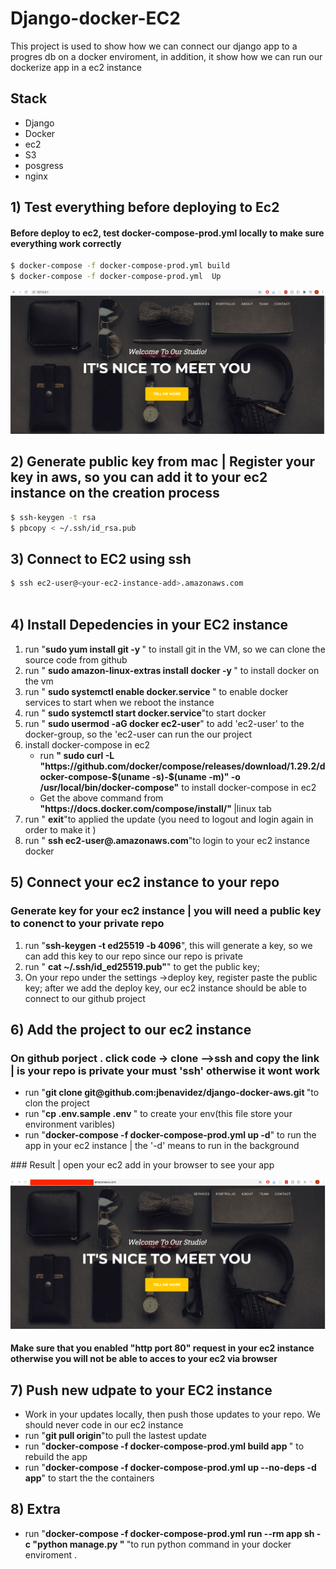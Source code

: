 # Django-docker-EC2
This project is used to show how we can connect our django app to a progres db on a docker enviroment, in addition, it show how we can run our dockerize app in a ec2 instance 



## Stack
<ul>
<li>Django</li>
<li>Docker </li>
<li>ec2 </li>
<li>S3 </li>
<li>posgress </li>
<li>nginx </li>
</ul>


 
## 1) Test everything before deploying to Ec2
#### Before deploy to ec2,  test docker-compose-prod.yml locally  to make sure everything work correctly 
```bash
$ docker-compose -f docker-compose-prod.yml build
$ docker-compose -f docker-compose-prod.yml  Up
```
![Alt text](/images/p1.png "test locally" )

## 2) Generate public key from mac | Register your key in aws, so you can add it   to your  ec2 instance on the creation process
```bash
$ ssh-keygen -t rsa
$ pbcopy < ~/.ssh/id_rsa.pub
```

## 3) Connect to EC2 using ssh
```bash
$ ssh ec2-user@<your-ec2-instance-add>.amazonaws.com
 
``` 

## 4) Install Depedencies in your EC2 instance 
<ol>
<li>run  "<b>sudo yum install git -y </b>" to install git in the VM, so we can clone the source code from github  </li>
<li>run " <b>sudo amazon-linux-extras install  docker -y </b>" to  install docker on the vm </li>
<li>run " <b>sudo systemctl enable docker.service </b>"  to enable docker services to start when we reboot the instance </li>
<li>run " <b>sudo systemctl start  docker.service</b>"to start docker </li>
<li>run " <b>sudo usermod -aG docker ec2-user</b>" to add 'ec2-user' to the docker-group, so the 'ec2-user can run the our project      </li>
<li>install docker-compose in ec2  
<ul>
<li> run <b>" sudo curl -L "https://github.com/docker/compose/releases/download/1.29.2/docker-compose-$(uname -s)-$(uname -m)" -o /usr/local/bin/docker-compose"</b> to install docker-compose in ec2</li>
<li> Get the above command from  <b>"https://docs.docker.com/compose/install/" </b> |linux tab </li>
 
</ul>
</li>
<li>run " <b>exit</b>"to applied the  update (you need to logout and login again in order to make it  ) </li>
<li>run " <b>ssh ec2-user@<your-ec2-machine-add>.amazonaws.com</b>"to login to your ec2 instance docker </li>
</ol>

## 5) Connect your ec2 instance to your repo
### Generate key for your ec2 instance | you will need a public key to conenct to your private repo
<ol>
<li>run  "<b>ssh-keygen -t ed25519 -b 4096</b>", this will generate a key, so we can add this key to our repo since our repo is private    </li>
<li>run " <b> cat ~/.ssh/id_ed25519.pub"</b>" to get the public key;   </li>
<li>On your repo under the settings ->deploy key, register paste the public key; after we add the deploy key, our ec2 instance should be able to connect to our github project </li>
</ol>

## 6) Add the project to our ec2 instance 
### On github  porject . click code  -> clone -->ssh and copy the link | is your repo is private your must 'ssh' otherwise it wont work 
<ul>
<li>run  "<b>git clone git@github.com:jbenavidez/django-docker-aws.git </b>"to clon the project   </li>
<li>run  "<b>cp .env.sample .env </b>" to create your env(this file store your environment varibles) </li>
<li>run  "<b>docker-compose -f docker-compose-prod.yml up -d</b>"  to run the app in your ec2 instance | the '-d' means to run in the background</li>
 
</ul>
### Result | open your ec2 add in your browser to see your app 

![Alt text](/images/p2.png "test locally" )
#### Make sure that you enabled "http port 80" request in your ec2 instance otherwise you will not be able to acces to your ec2 via browser

## 7) Push new udpate to your EC2 instance
<ul>
<li>Work in your updates locally, then push those updates to your repo. We should never code in our ec2 instance </li>
<li>run  "<b>git pull origin</b>"to  pull the lastest update   </li>
<li>run  "<b>docker-compose -f docker-compose-prod.yml build app </b>" to  rebuild the app  </li>
<li>run  "<b>docker-compose -f docker-compose-prod.yml up --no-deps -d app</b>"  to start the the containers </li>
</ul>

## 8) Extra 

<ul>
<li>run  "<b>docker-compose -f docker-compose-prod.yml run --rm app sh -c "python manage.py  "     </b>"to  run python command in your docker enviroment .  </li>
 
</ul>

